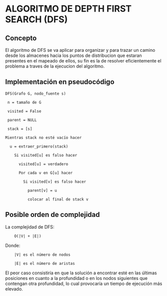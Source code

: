 # ALGORITMO DE DEPTH FIRST SEARCH (DFS)

## Concepto

El algoritmo de DFS se va aplicar para organizar y para trazar un camino desde los almacenes hacia los puntos de distribucion que estaran presentes en el mapeado de ellos, su fin es la de resolver eficientemente el problema a traves de la ejecucion del algoritmo. 

## Implementación en pseudocódigo
   
    DFS(Grafo G, nodo_fuente s)
   
     n = tamaño de G 
   
     visited = False
   
     parent = NULL 
   
     stack = [s] 
   
    Mientras stack no esté vacío hacer
   
      u = extraer_primero(stack)
   
        Si visited[u] es falso hacer
     
          visited[u] = verdadero
     
          Por cada v en G[u] hacer
       
            Si visited[v] es falso hacer
         
              parent[v] = u
           
              colocar al final de stack v 
           
           

## Posible orden de complejidad

La complejidad de DFS:

        O(|V| + |E|)

Donde:

        |V| es el número de nodos
        
        |E| es el número de aristas


El peor caso consistiría en que la solución a encontrar esté en las últimas posiciones en cuanto a la profundidad o en los nodos siguientes que contengan otra profundidad, lo cual provocaría un tiempo de ejecución más elevado.
